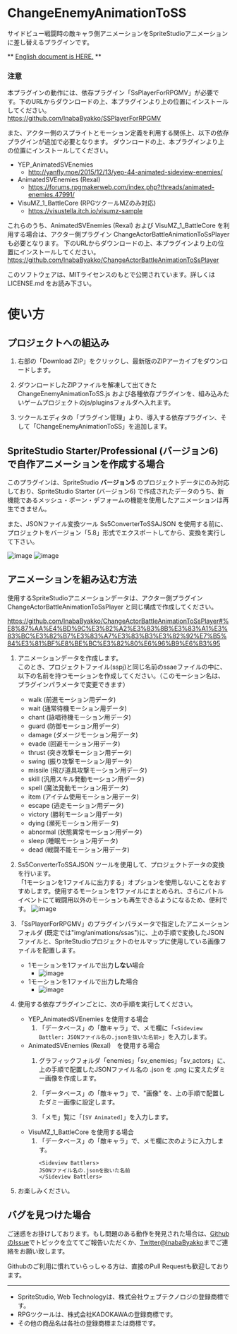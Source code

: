 # ChangeEnemyAnimationToSS
サイドビュー戦闘時の敵キャラ側アニメーションをSpriteStudioアニメーションに差し替えるプラグインです。  

\*\* [English document is HERE.](README_EN.md) \*\*

### 注意
本プラグインの動作には、依存プラグイン「SsPlayerForRPGMV」が必要です。下のURLからダウンロードの上、本プラグインより上の位置にインストールしてください。  
https://github.com/InabaByakko/SSPlayerForRPGMV

また、アクター側のスプライトとモーション定義を利用する関係上、以下の依存プラグインが追加で必要となります。
ダウンロードの上、本プラグインより上の位置にインストールしてください。

* YEP_AnimatedSVEnemies
    *  http://yanfly.moe/2015/12/13/yep-44-animated-sideview-enemies/
* AnimatedSVEnemies (Rexal)
    *  https://forums.rpgmakerweb.com/index.php?threads/animated-enemies.47991/
* VisuMZ_1_BattleCore (RPGツクールMZのみ対応)
    *  https://visustella.itch.io/visumz-sample

これらのうち、AnimatedSVEnemies (Rexal) および VisuMZ_1_BattleCore を利用する場合は、アクター側プラグイン ChangeActorBattleAnimationToSsPlayer も必要となります。
下のURLからダウンロードの上、本プラグインより上の位置にインストールしてください。  
https://github.com/InabaByakko/ChangeActorBattleAnimationToSsPlayer

このソフトウェアは、MITライセンスのもとで公開されています。詳しくは LICENSE.md をお読み下さい。  

<!--# デモ
こちらのURLで、このプラグインを使用したデモプロジェクトを公開しています。  

http://InabaByakko.github.io/ChangeActorBattleAnimationToSsPlayer/SampleProject/index.html-->

# 使い方

## プロジェクトへの組込み

1. 右部の「Download ZIP」をクリックし、最新版のZIPアーカイブをダウンロードします。   
  
1. ダウンロードしたZIPファイルを解凍して出てきた ChangeEnemyAnimationToSS.js および各種依存プラグインを、組み込みたいゲームプロジェクトのjs/pluginsフォルダへ入れます。  

1. ツクールエディタの「プラグイン管理」より、導入する依存プラグイン、そして「ChangeEnemyAnimationToSS」を追加します。   

## SpriteStudio Starter/Professional (バージョン6) で自作アニメーションを作成する場合

このプラグインは、SpriteStudio **バージョン5** のプロジェクトデータにのみ対応しており、SpriteStudio Starter (バージョン6) で作成されたデータのうち、新機能であるメッシュ・ボーン・デフォームの機能を使用したアニメーションは再生できません。

また、JSONファイル変換ツール Ss5ConverterToSSAJSON を使用する前に、プロジェクトをバージョン「5.8」形式でエクスポートしてから、変換を実行して下さい。

![image](https://user-images.githubusercontent.com/3094590/94986114-ec24cc80-0596-11eb-8373-ccf73cf041b3.png)
![image](https://user-images.githubusercontent.com/3094590/94986118-f050ea00-0596-11eb-979b-b3c9e76fc376.png)


## アニメーションを組み込む方法

使用するSpriteStudioアニメーションデータは、アクター側プラグイン ChangeActorBattleAnimationToSsPlayer と同じ構成で作成してください。

https://github.com/InabaByakko/ChangeActorBattleAnimationToSsPlayer#%E8%87%AA%E4%BD%9C%E3%82%A2%E3%83%8B%E3%83%A1%E3%83%BC%E3%82%B7%E3%83%A7%E3%83%B3%E3%82%92%E7%B5%84%E3%81%BF%E8%BE%BC%E3%82%80%E6%96%B9%E6%B3%95

1. アニメーションデータを作成します。  
このとき、プロジェクトファイル(sspj)と同じ名前のssaeファイルの中に、以下の名前を持つモーションを作成してください。（このモーション名は、プラグインパラメータで変更できます）
    * walk (前進モーション用データ)
    * wait (通常待機モーション用データ)
    * chant (詠唱待機モーション用データ)
    * guard (防御モーション用データ)
    * damage (ダメージモーション用データ)
    * evade (回避モーション用データ)
    * thrust (突き攻撃モーション用データ)
    * swing (振り攻撃モーション用データ)
    * missile (飛び道具攻撃モーション用データ)
    * skill (汎用スキル発動モーション用データ)
    * spell (魔法発動モーション用データ)
    * item (アイテム使用モーション用データ)
    * escape (逃走モーション用データ)
    * victory (勝利モーション用データ)
    * dying (瀕死モーション用データ)
    * abnormal (状態異常モーション用データ)
    * sleep (睡眠モーション用データ)
    * dead (戦闘不能モーション用データ)

1. Ss5ConverterToSSAJSON ツールを使用して、プロジェクトデータの変換を行います。  
「1モーションを1ファイルに出力する」オプションを使用しないことをおすすめします。使用するモーションを1ファイルにまとめられ、さらにバトルイベントにて戦闘用以外のモーションも再生できるようになるため、便利です。
    ![image](https://user-images.githubusercontent.com/3094590/94986257-35c1e700-0598-11eb-8cf5-82aee436630d.png)


1. 「SsPlayerForRPGMV」のプラグインパラメータで指定したアニメーションフォルダ
(既定では"img/animations/ssas")に、上の手順で変換したJSONファイルと、SpriteStudioプロジェクトのセルマップに使用している画像ファイルを配置します。  
    * 1モーションを1ファイルで出力**しない**場合
        * ![image](https://user-images.githubusercontent.com/3094590/94986298-8afdf880-0598-11eb-80ad-ac9ac4167e65.png)
    * 1モーションを1ファイルで出力**した**場合
        * ![image](https://user-images.githubusercontent.com/3094590/94986284-6e61c080-0598-11eb-9fe9-e3131bc35a13.png)

1. 使用する依存プラグインごとに、次の手順を実行してください。
    * YEP_AnimatedSVEnemies を使用する場合
        1. 「データベース」の「敵キャラ」で、メモ欄に「`<Sideview Battler: JSONファイル名の.jsonを抜いた名前>`」を入力します。
    * AnimatedSVEnemies (Rexal)　を使用する場合
        1. グラフィックフォルダ「enemies」「sv_enemies」「sv_actors」に、上の手順で配置したJSONファイル名の .json を .png に変えたダミー画像を作成します。

        1. 「データベース」の「敵キャラ」で、"画像" を、上の手順で配置したダミー画像に設定します。

        1. 「メモ」覧に「`[SV Animated]`」を入力します。
    * VisuMZ_1_BattleCore を使用する場合
        1. 「データベース」の「敵キャラ」で、メモ欄に次のように入力します。
            ```
            <Sideview Battlers>
            JSONファイル名の.jsonを抜いた名前
            </Sideview Battlers>
            ```
3. お楽しみください。  
    
## バグを見つけた場合
 
ご迷惑をお掛けしております。もし問題のある動作を発見された場合は、[GithubのIssue](https://github.com/InabaByakko/ChangeActorBattleAnimationToSsPlayer/issues)でトピックを立ててご報告いただくか、[Twitter@InabaByakko](https://twitter.com/InabaByakko)までご連絡をお願い致します。

Githubのご利用に慣れていらっしゃる方は、直接のPull Requestも歓迎しております。

---

- SpriteStudio, Web Technologyは、株式会社ウェブテクノロジの登録商標です。
- RPGツクールは、株式会社KADOKAWAの登録商標です。
- その他の商品名は各社の登録商標または商標です。
